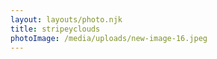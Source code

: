 ```yaml
---
layout: layouts/photo.njk
title: stripeyclouds
photoImage: /media/uploads/new-image-16.jpeg
---
```

